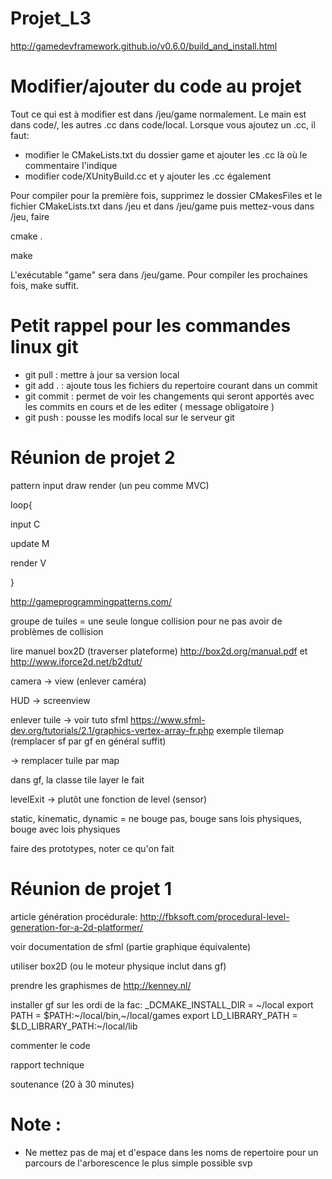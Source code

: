 # Projet_L3

http://gamedevframework.github.io/v0.6.0/build_and_install.html

# Modifier/ajouter du code au projet

Tout ce qui est à modifier est dans /jeu/game normalement.
Le main est dans code/, les autres .cc dans code/local.
Lorsque vous ajoutez un .cc, il faut:
- modifier le CMakeLists.txt du dossier game et ajouter les .cc là où le commentaire l'indique
- modifier code/XUnityBuild.cc et y ajouter les .cc également

Pour compiler pour la première fois, supprimez le dossier CMakesFiles et le fichier CMakeLists.txt dans /jeu et dans /jeu/game puis mettez-vous dans /jeu, faire

cmake .

make

L'exécutable "game" sera dans /jeu/game. Pour compiler les prochaines fois, make suffit.

# Petit rappel pour les commandes linux git

- git pull : mettre à jour sa version local
- git add . : ajoute tous les fichiers du repertoire courant dans un commit
- git commit : permet de voir les changements qui seront apportés avec les commits en cours et de les editer ( message obligatoire )
- git push : pousse les modifs local sur le serveur git

# Réunion de projet 2

pattern input draw render (un peu comme MVC)

loop{

input C

update M

render V

}

http://gameprogrammingpatterns.com/

groupe de tuiles = une seule longue collision pour ne pas avoir de problèmes de collision

lire manuel box2D (traverser plateforme) http://box2d.org/manual.pdf
 et http://www.iforce2d.net/b2dtut/
 
camera -> view (enlever caméra)

HUD -> screenview

enlever tuile -> voir tuto sfml https://www.sfml-dev.org/tutorials/2.1/graphics-vertex-array-fr.php exemple tilemap (remplacer sf par gf en général suffit)

-> remplacer tuile par map

dans gf, la classe tile layer le fait

levelExit -> plutôt une fonction de level (sensor)

static, kinematic, dynamic = ne bouge pas, bouge sans lois physiques, bouge avec lois physiques

faire des prototypes, noter ce qu'on fait


# Réunion de projet 1

article génération procédurale: http://fbksoft.com/procedural-level-generation-for-a-2d-platformer/

voir documentation de sfml (partie graphique équivalente)

utiliser box2D (ou le moteur physique inclut dans gf)

prendre les graphismes de http://kenney.nl/

installer gf sur les ordi de la fac:
_DCMAKE_INSTALL_DIR = ~/local
export PATH = $PATH:~/local/bin,~/local/games
export LD_LIBRARY_PATH = $LD_LIBRARY_PATH:~/local/lib

commenter le code

rapport technique

soutenance (20 à 30 minutes)

# Note :

- Ne mettez pas de maj et d'espace dans les noms de repertoire pour un parcours de l'arborescence le plus simple possible svp
